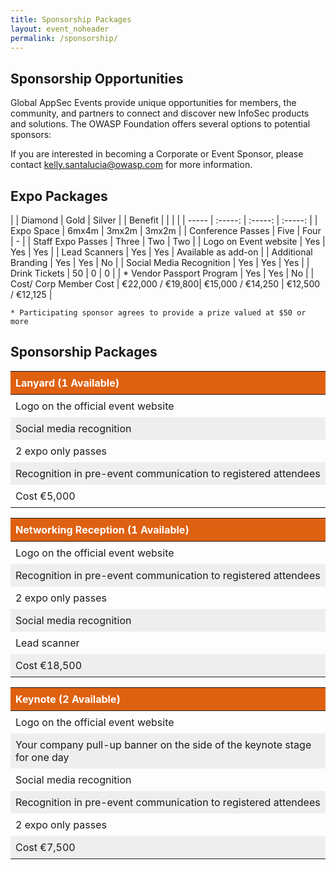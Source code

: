 ```yaml
---
title: Sponsorship Packages
layout: event_noheader
permalink: /sponsorship/
---
```


<style type="text/css">
table {
		width: 100%;
		margin-bottom: 1em;		
		
		tbody {
			tr:nth-child(2n) {
				background: #eee;
			}
		}
	}
th, td {
			padding: 0.5em;		
		}
thead tr {
				background: #de6111;
				color: #fff;
		}
thead th {
				text-align: left;
				font-weight: bold;
		}
</style>
## Sponsorship Opportunities

Global AppSec Events provide unique opportunities for members, the community, and partners to connect and discover new InfoSec products and solutions. The OWASP Foundation offers several options to potential sponsors:

If you are interested in becoming a Corporate or Event Sponsor, please contact
[kelly.santalucia@owasp.com](mailto:kelly.santalucia@owasp.com?subject=Sponsorship%20Interest) for more information.

## Expo Packages

|  | Diamond | Gold | Silver |
| Benefit | | | |
| ----- | :-----: | :-----: | :-----: |
| Expo Space | 6mx4m | 3mx2m | 3mx2m |
| Conference Passes | Five  | Four  | - |
| Staff Expo Passes | Three | Two | Two |
| Logo on Event website | Yes | Yes | Yes |
| Lead Scanners | Yes | Yes | Available as add-on |
| Additional Branding | Yes | Yes | No |
| Social Media Recognition | Yes | Yes | Yes |
| Drink Tickets | 50 | 0 | 0 |
| * Vendor Passport Program | Yes | Yes | No |
| Cost/ Corp Member Cost | &euro;22,000 / &euro;19,800| &euro;15,000 / &euro;14,250 | &euro;12,500 / &euro;12,125 |

    * Participating sponsor agrees to provide a prize valued at $50 or more

## Sponsorship Packages

| Lanyard (1 Available) |
| ---- |
| Logo on the official event website |
| Social media recognition |
|  2 expo only passes |
| Recognition in pre-event communication to registered attendees |
| Cost &euro;5,000 |


| Networking Reception (1 Available) |
| ---- |
| Logo on the official event website |
| Recognition in pre-event communication to registered attendees |
| 2 expo only passes |
| Social media recognition |
| Lead scanner |
| Cost &euro;18,500 |

| Keynote (2 Available) |
| --- |
| Logo on the official event website |
| Your company pull-up banner on the side of the keynote stage for one day |
| Social media recognition |
| Recognition in pre-event communication to registered attendees |
| 2 expo only passes |
| Cost &euro;7,500 |
